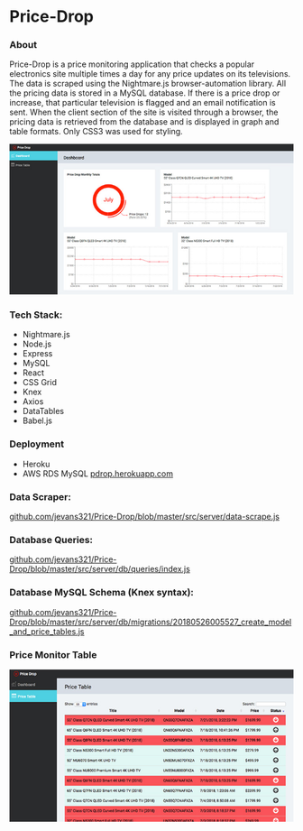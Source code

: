 # Price-Drop
### About
Price-Drop is a price monitoring application that checks a popular electronics site multiple times a day for any price updates on its televisions. The data is scraped using the Nightmare.js browser-automation library. All the pricing data is stored in a MySQL database. If there is a price drop or increase, that particular television is flagged and an email notification is sent.
When the client section of the site is visited through a browser, the pricing data is retrieved from the database and is displayed in graph and table formats.
Only CSS3 was used for styling.

![alt text](https://github.com/jevans321/Price-Drop/blob/master/react-client/dist/assets/pdrop_dashbord_07232018.jpg)

### Tech Stack:
* Nightmare.js
* Node.js
* Express
* MySQL
* React
* CSS Grid
* Knex
* Axios
* DataTables
* Babel.js

### Deployment
* Heroku
* AWS RDS MySQL
[pdrop.herokuapp.com
](https://pdrop.herokuapp.com)

### Data Scraper:
[github.com/jevans321/Price-Drop/blob/master/src/server/data-scrape.js
](https://github.com/jevans321/Price-Drop/blob/master/src/server/data-scrape.js)

### Database Queries:
[github.com/jevans321/Price-Drop/blob/master/src/server/db/queries/index.js
](https://github.com/jevans321/Price-Drop/blob/master/src/server/db/queries/index.js)

### Database MySQL Schema (Knex syntax):
[github.com/jevans321/Price-Drop/blob/master/src/server/db/migrations/20180526005527_create_model_and_price_tables.js](https://github.com/jevans321/Price-Drop/blob/master/src/server/db/migrations/20180526005527_create_model_and_price_tables.js)

### Price Monitor Table
![alt text](https://github.com/jevans321/Price-Drop/blob/master/react-client/dist/assets/pdrop_table_07232018.jpg)